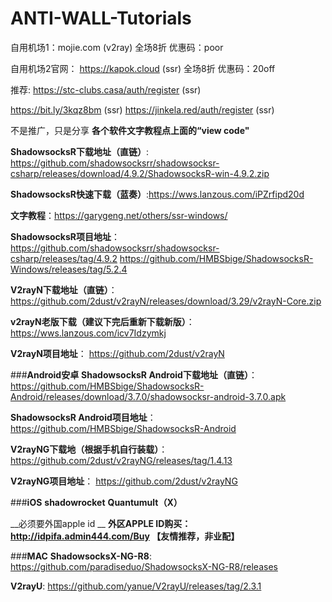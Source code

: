 # ANTI-WALL-Tutorials
自用机场1：mojie.com (v2ray) 
全场8折 优惠码：poor


自用机场2官网： https://kapok.cloud (ssr)
全场8折 优惠码：20off

推荐:
https://stc-clubs.casa/auth/register   (ssr)

https://bit.ly/3kqz8bm    (ssr)
https://jinkela.red/auth/register  (ssr)

不是推广，只是分享
__各个软件文字教程点上面的“view code"__

__ShadowsocksR下载地址（直链）__:
https://github.com/shadowsocksrr/shadowsocksr-csharp/releases/download/4.9.2/ShadowsocksR-win-4.9.2.zip 

__ShadowsocksR快速下载（蓝奏）__:https://wws.lanzous.com/iPZrfipd20d

__文字教程__：https://garygeng.net/others/ssr-windows/

__ShadowsocksR项目地址__：
https://github.com/shadowsocksrr/shadowsocksr-csharp/releases/tag/4.9.2
https://github.com/HMBSbige/ShadowsocksR-Windows/releases/tag/5.2.4


__V2rayN下载地址（直链）__：
https://github.com/2dust/v2rayN/releases/download/3.29/v2rayN-Core.zip

__v2rayN老版下载（建议下完后重新下载新版）__：https://wws.lanzous.com/icv7Idzymkj

__V2rayN项目地址__：
https://github.com/2dust/v2rayN


###__Android安卓__
__ShadowsocksR Android下载地址（直链）__：
https://github.com/HMBSbige/ShadowsocksR-Android/releases/download/3.7.0/shadowsocksr-android-3.7.0.apk

__ShadowsocksR Android项目地址__：
https://github.com/HMBSbige/ShadowsocksR-Android

__V2rayNG下载地（根据手机自行装载）__：
https://github.com/2dust/v2rayNG/releases/tag/1.4.13

__V2rayNG项目地址__：
https://github.com/2dust/v2rayNG


###__iOS__
__shadowrocket__
__Quantumult（X）__

__必须要外国apple id __
__外区APPLE ID购买：http://idpifa.admin444.com/Buy  【友情推荐，非业配】__


###__MAC__
__ShadowsocksX-NG-R8__:
https://github.com/paradiseduo/ShadowsocksX-NG-R8/releases

__V2rayU__:
https://github.com/yanue/V2rayU/releases/tag/2.3.1
